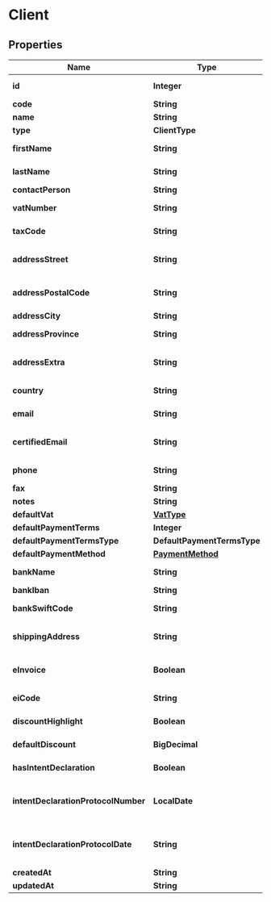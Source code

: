 

# Client



## Properties

| Name | Type | Description | Notes |
|------------ | ------------- | ------------- | -------------|
|**id** | **Integer** | Unique identifier |  [optional] |
|**code** | **String** | Client code. |  [optional] |
|**name** | **String** | Client name |  [optional] |
|**type** | **ClientType** |  |  [optional] |
|**firstName** | **String** | Client first name. |  [optional] |
|**lastName** | **String** | Client last name. |  [optional] |
|**contactPerson** | **String** |  |  [optional] |
|**vatNumber** | **String** | Client vat number |  [optional] |
|**taxCode** | **String** | Client tax code. |  [optional] |
|**addressStreet** | **String** | Client street address. |  [optional] |
|**addressPostalCode** | **String** | Client postal code. |  [optional] |
|**addressCity** | **String** | Client city. |  [optional] |
|**addressProvince** | **String** | Client province. |  [optional] |
|**addressExtra** | **String** | Client address extra info. |  [optional] |
|**country** | **String** | Client country |  [optional] |
|**email** | **String** | Client email. |  [optional] |
|**certifiedEmail** | **String** | Client certified email. |  [optional] |
|**phone** | **String** | Client phone. |  [optional] |
|**fax** | **String** | Client fax. |  [optional] |
|**notes** | **String** | Extra notes. |  [optional] |
|**defaultVat** | [**VatType**](VatType.md) |  |  [optional] |
|**defaultPaymentTerms** | **Integer** |  |  [optional] |
|**defaultPaymentTermsType** | **DefaultPaymentTermsType** |  |  [optional] |
|**defaultPaymentMethod** | [**PaymentMethod**](PaymentMethod.md) |  |  [optional] |
|**bankName** | **String** | Client bank name. |  [optional] |
|**bankIban** | **String** | Client iban. |  [optional] |
|**bankSwiftCode** | **String** | Client bank swift code. |  [optional] |
|**shippingAddress** | **String** | Client shipping address. |  [optional] |
|**eInvoice** | **Boolean** | Use e-invoices for this entity |  [optional] |
|**eiCode** | **String** | E-invoice code |  [optional] |
|**discountHighlight** | **Boolean** | Discount Highlight. |  [optional] |
|**defaultDiscount** | **BigDecimal** | Default discount. |  [optional] |
|**hasIntentDeclaration** | **Boolean** | Has intent declaration. |  [optional] |
|**intentDeclarationProtocolNumber** | **LocalDate** | Intent declaration protocol number. |  [optional] |
|**intentDeclarationProtocolDate** | **String** | Intent declaration protocol date. |  [optional] |
|**createdAt** | **String** |  |  [optional] |
|**updatedAt** | **String** |  |  [optional] |



